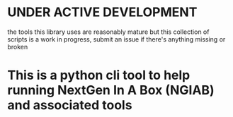 # UNDER ACTIVE DEVELOPMENT
the tools this library uses are reasonably mature but this collection of scripts is a work in progress, submit an issue if there's anything missing or broken
# This is a python cli tool to help running NextGen In A Box (NGIAB) and associated tools
